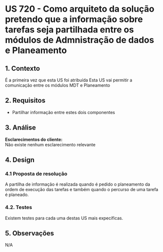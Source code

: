 # US 720 - Como arquiteto da solução pretendo que a informação sobre tarefas seja partilhada entre os módulos de Admnistração de dados e Planeamento


## 1. Contexto
É a primeira vez que esta US foi atribuída 
Esta US vai permitir a comunicação entre os módulos MDT e Planeamento


## 2. Requisitos

* Partilhar informação entre estes dois componentes

## 3. Análise

**Esclarecimentos do cliente:** </br>
Não existe nenhum esclarecimento relevante

## 4. Design

### 4.1 Proposta de resolução

A partilha de informação é realizada quando é pedido o planeamento da ordem de execução das tarefas e também quando o percurso de uma tarefa é planeado.

### 4.2. Testes
Existem testes para cada uma destas US mais expecíficas.

## 5. Observações
N/A